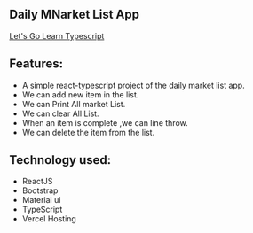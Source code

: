 ## Daily MNarket List App

[Let's Go Learn Typescript](https://github.com/akbor5374/typescript/blob/master/index.ts)

## Features:

-   A simple react-typescript project of the daily market list app.
-   We can add new item in the list.
-   We can Print All market List.
-   We can clear All List.
-   When an item is complete ,we can line throw.
-   We can delete the item from the list.

## Technology used:

-   ReactJS
-   Bootstrap
-   Material ui
-   TypeScript
-   Vercel Hosting
